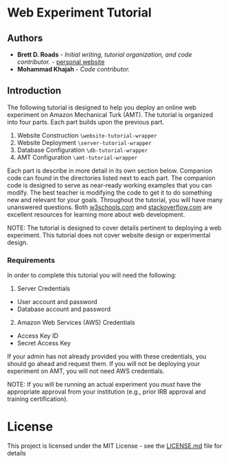 # Web Experiment Tutorial

## Authors

* **Brett D. Roads** - *Initial writing, tutorial organization, and code contributor.* - [personal
 website](bdroads.com)
* **Mohammad Khajah** - *Code contributor.*

## Introduction
The following tutorial is designed to help you deploy an online web experiment on Amazon Mechanical Turk (AMT). The tutorial is organized into four parts. Each part builds upon the previous part.
1. Website Construction `\website-tutorial-wrapper`
2. Website Deployment `\server-tutorial-wrapper`
3. Database Configuration `\db-tutorial-wrapper`
4. AMT Configuration `\amt-tutorial-wrapper`

Each part is describe in more detail in its own section below. Companion code can found in the directories listed next to each part. The companion code is designed to serve as near-ready working examples that you can modify. The best teacher is modifying the code to get it to do something new and relevant for your goals. Throughout the tutorial, you will have many unanswered questions. Both
[w3schools.com](https://www.w3schools.com) and [stackoverflow.com](https://stackoverflow.com) are excellent resources for learning more about web development.

NOTE: The tutorial is designed to cover details pertinent to deploying a web experiment. This tutorial does not cover website design or experimental design.

### Requirements
In order to complete this tutorial you will need the following:
1. Server Credentials
  * User account and password
  * Database account and password
2. Amazon Web Services (AWS) Credentials
  * Access Key ID
  * Secret Access Key

If your admin has not already provided you with these credentials, you should go ahead and request them. If you will not be deploying your experiment on AMT, you will not need AWS credentials.

NOTE: If you will be running an actual experiment you *must* have the appropriate approval from your institution (e.g., prior IRB approval and training certification).

# License

This project is licensed under the MIT License - see the [LICENSE.md](LICENSE.md) file for details
